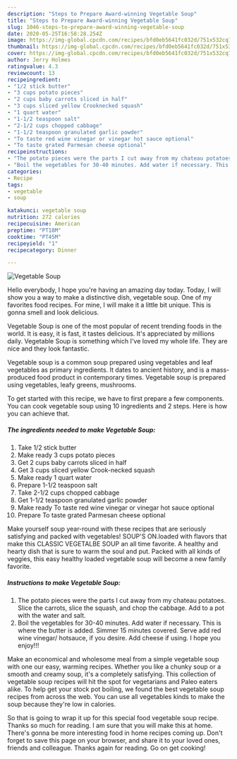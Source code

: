 ```yaml
---
description: "Steps to Prepare Award-winning Vegetable Soup"
title: "Steps to Prepare Award-winning Vegetable Soup"
slug: 1046-steps-to-prepare-award-winning-vegetable-soup
date: 2020-05-25T16:58:28.254Z
image: https://img-global.cpcdn.com/recipes/bfd0eb5641fc032d/751x532cq70/vegetable-soup-recipe-main-photo.jpg
thumbnail: https://img-global.cpcdn.com/recipes/bfd0eb5641fc032d/751x532cq70/vegetable-soup-recipe-main-photo.jpg
cover: https://img-global.cpcdn.com/recipes/bfd0eb5641fc032d/751x532cq70/vegetable-soup-recipe-main-photo.jpg
author: Jerry Holmes
ratingvalue: 4.3
reviewcount: 13
recipeingredient:
- "1/2 stick butter"
- "3 cups potato pieces"
- "2 cups baby carrots sliced in half"
- "3 cups sliced yellow Crooknecked squash"
- "1 quart water"
- "1-1/2 teaspoon salt"
- "2-1/2 cups chopped cabbage"
- "1-1/2 teaspoon granulated garlic powder"
- "To taste red wine vinegar or vinegar hot sauce optional"
- "To taste grated Parmesan cheese optional"
recipeinstructions:
- "The potato pieces were the parts I cut away from my chateau potatoes. Slice the carrots, slice the squash, and chop the cabbage. Add to a pot with the water and salt."
- "Boil the vegetables for 30-40 minutes. Add water if necessary. This is where the butter is added. Simmer 15 minutes covered. Serve add red wine vinegar/ hotsauce, if you desire. Add cheese if using. I hope you enjoy!!!"
categories:
- Recipe
tags:
- vegetable
- soup

katakunci: vegetable soup 
nutrition: 272 calories
recipecuisine: American
preptime: "PT18M"
cooktime: "PT45M"
recipeyield: "1"
recipecategory: Dinner

---
```



![Vegetable Soup](https://img-global.cpcdn.com/recipes/bfd0eb5641fc032d/751x532cq70/vegetable-soup-recipe-main-photo.jpg)

Hello everybody, I hope you're having an amazing day today. Today, I will show you a way to make a distinctive dish, vegetable soup. One of my favorites food recipes. For mine, I will make it a little bit unique. This is gonna smell and look delicious.

Vegetable Soup is one of the most popular of recent trending foods in the world. It is easy, it is fast, it tastes delicious. It's appreciated by millions daily. Vegetable Soup is something which I've loved my whole life. They are nice and they look fantastic.

Vegetable soup is a common soup prepared using vegetables and leaf vegetables as primary ingredients. It dates to ancient history, and is a mass-produced food product in contemporary times. Vegetable soup is prepared using vegetables, leafy greens, mushrooms.


To get started with this recipe, we have to first prepare a few components. You can cook vegetable soup using 10 ingredients and 2 steps. Here is how you can achieve that.

<!--inarticleads1-->

##### The ingredients needed to make Vegetable Soup:

1. Take 1/2 stick butter
1. Make ready 3 cups potato pieces
1. Get 2 cups baby carrots sliced in half
1. Get 3 cups sliced yellow Crook-necked squash
1. Make ready 1 quart water
1. Prepare 1-1/2 teaspoon salt
1. Take 2-1/2 cups chopped cabbage
1. Get 1-1/2 teaspoon granulated garlic powder
1. Make ready To taste red wine vinegar or vinegar hot sauce optional
1. Prepare To taste grated Parmesan cheese optional


Make yourself soup year-round with these recipes that are seriously satisfying and packed with vegetables! SOUP&#39;S ON.loaded with flavors that make this CLASSIC VEGETALBE SOUP an all time favorite. A healthy and hearty dish that is sure to warm the soul and put. Packed with all kinds of veggies, this easy healthy loaded vegetable soup will become a new family favorite. 

<!--inarticleads2-->

##### Instructions to make Vegetable Soup:

1. The potato pieces were the parts I cut away from my chateau potatoes. Slice the carrots, slice the squash, and chop the cabbage. Add to a pot with the water and salt.
1. Boil the vegetables for 30-40 minutes. Add water if necessary. This is where the butter is added. Simmer 15 minutes covered. Serve add red wine vinegar/ hotsauce, if you desire. Add cheese if using. I hope you enjoy!!!


Make an economical and wholesome meal from a simple vegetable soup with one our easy, warming recipes. Whether you like a chunky soup or a smooth and creamy soup, it&#39;s a completely satisfying. This collection of vegetable soup recipes will hit the spot for vegetarians and Paleo eaters alike. To help get your stock pot boiling, we found the best vegetable soup recipes from across the web. You can use all vegetables kinds to make the soup because they&#39;re low in calories. 

So that is going to wrap it up for this special food vegetable soup recipe. Thanks so much for reading. I am sure that you will make this at home. There's gonna be more interesting food in home recipes coming up. Don't forget to save this page on your browser, and share it to your loved ones, friends and colleague. Thanks again for reading. Go on get cooking!
